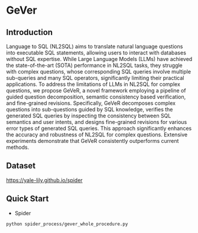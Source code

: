 # GeVer

## Introduction

Language to SQL (NL2SQL) aims to translate natural language questions into executable SQL statements, allowing users to interact with databases without SQL expertise. While Large Language Models (LLMs) have achieved the state-of-the-art (SOTA) performance in NL2SQL tasks, they struggle with complex questions, whose corresponding SQL queries involve multiple sub-queries and many SQL operators, significantly limiting their practical applications. To address the limitations of LLMs in NL2SQL for complex questions, we propose GeVeR, a novel framework employing a pipeline of guided question decomposition, semantic consistency based verification, and fine-grained revisions. Specifically, GeVeR decomposes complex questions into sub-questions guided by SQL knowledge, verifies the generated SQL queries by inspecting the consistency between SQL semantics and user intents, and designs fine-grained revisions for various error types of generated SQL queries. This approach significantly enhances the accuracy and robustness of NL2SQL for complex questions. Extensive experiments demonstrate that GeVeR consistently outperforms current methods.

## Dataset


https://yale-lily.github.io/spider

## Quick Start

- Spider

```
python spider_process/gever_whole_procedure.py
```